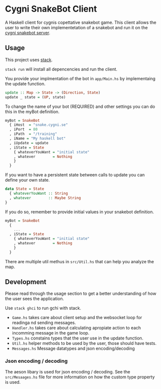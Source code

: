 # Cygni SnakeBot Client
A Haskell client for cygnis copettative snakebot game. This client allows the user to write their own implementetation of a snakebot and run it on the [cygni snakebot server](https://github.com/cygni/snakebot).  

## Usage 
This project uses [stack](https://docs.haskellstack.org/en/stable/README/). 

`stack run` will install all depencencies and run the client.

You provide your implmentation of the bot in `app/Main.hs` by implementaing the update function.
```haskell
update :: Map -> State -> (Direction, State)
update _ state = (UP, state)
```

To change the name of your bot (REQUIRED) and other settings you can do this in the myBot definition.
```haskell
myBot = SnakeBot
  { iHost  = "snake.cygni.se"
  , iPort  = 80
  , iPath  = "/training"
  , iName = "My haskell bot"
  , iUpdate = update
  , iState = State
    { whateverYouWant = "initial state"
    , whatever        = Nothing
    }
  }
```

If you want to have a persistent state between calls to update you can define your own state.
```haskell
data State = State 
  { whateverYouWant :: String
  , whatever        :: Maybe String
}
```
If you do so, remember to provide initial values in your snakebot definition.
```haskell
myBot = SnakeBot
  { 
    ...
  , iState = State
    { whateverYouWant = "initial state"
    , whatever        = Nothing
    }
  }
```

There are multiple util methus in `src/Util.hs` that can help you analyze the map.

## Development
Please read through the usage section to get a better understanding of how the user sees the application.

Use `stack ghci` to run gchi with stack.

* `Game.hs` takes care about client setup and the websocket loop for readinga nd sending messages.
* `Handler.hs` takes care about calculating apropiate action to each incomming message in the game loop.
* `Types.hs` constains types that the user use in the update function.
* `Util.hs` helper methods to be used by the user, those should have tests.
* `Messages.hs` Message datatypes and json encoding/decoding 

### Json encoding / decoding
The aeson libary is used for json encoding / decoding. See the `src/Mesaages.hs` file for more information on how the custom type property is used.